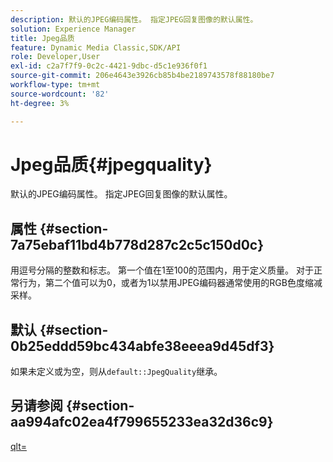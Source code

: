 ```yaml
---
description: 默认的JPEG编码属性。 指定JPEG回复图像的默认属性。
solution: Experience Manager
title: Jpeg品质
feature: Dynamic Media Classic,SDK/API
role: Developer,User
exl-id: c2a7f7f9-0c2c-4421-9dbc-d5c1e936f0f1
source-git-commit: 206e4643e3926cb85b4be2189743578f88180be7
workflow-type: tm+mt
source-wordcount: '82'
ht-degree: 3%

---
```


# Jpeg品质{#jpegquality}

默认的JPEG编码属性。 指定JPEG回复图像的默认属性。

## 属性 {#section-7a75ebaf11bd4b778d287c2c5c150d0c}

用逗号分隔的整数和标志。 第一个值在1至100的范围内，用于定义质量。 对于正常行为，第二个值可以为0，或者为1以禁用JPEG编码器通常使用的RGB色度缩减采样。

## 默认 {#section-0b25eddd59bc434abfe38eeea9d45df3}

如果未定义或为空，则从`default::JpegQuality`继承。

## 另请参阅 {#section-aa994afc02ea4f799655233ea32d36c9}

[qlt=](../../../../../is-api/http-ref/image-serving-api-ref/c-http-protocol-reference/c-command-reference/r-is-http-qlt.md#reference-f69ed0758c784b0385d979820546d352)
